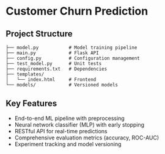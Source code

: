 # Customer Churn Prediction

## Project Structure
```
├── model.py           # Model training pipeline
├── main.py            # Flask API
├── config.py          # Configuration management
├── test_model.py      # Unit tests
├── requirements.txt   # Dependencies
├── templates/
│   └── index.html     # Frontend
└── models/            # Versioned models
```

## Key Features
- End-to-end ML pipeline with preprocessing
- Neural network classifier (MLP) with early stopping
- RESTful API for real-time predictions
- Comprehensive evaluation metrics (accuracy, ROC-AUC)
- Experiment tracking and model versioning

